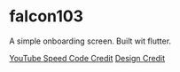 # falcon103

A simple onboarding screen. Built wit flutter.

[YouTube Speed Code Credit](https://www.youtube.com/watch?v=8eRQyE2PN7w)
[Design Credit](https://dribbble.com/shots/5965530-Communities-checklists-App-Onboarding-UI/attachments)




